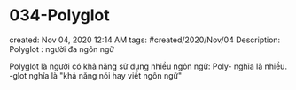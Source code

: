 ---
---

# 034-Polyglot

created: Nov 04, 2020 12:14 AM
tags: #created/2020/Nov/04
Description: Polyglot : người đa ngôn ngữ

Polyglot là người có khả năng sử dụng nhiều ngôn ngữ: Poly- nghĩa là nhiều. -glot nghĩa là "khả năng nói hay viết ngôn ngữ"